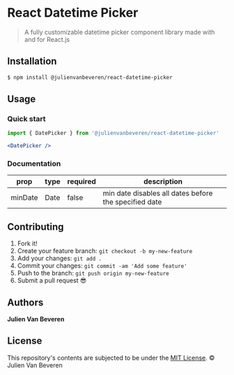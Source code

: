 # React Datetime Picker

> A fully customizable datetime picker component library made with and for React.js


## Installation

```sh
$ npm install @julienvanbeveren/react-datetime-picker
```


## Usage

### Quick start

```jsx
import { DatePicker } from '@julienvanbeveren/react-datetime-picker'
```

```jsx
<DatePicker />
```

### Documentation
| prop | type | required | description |
|--|--|--|--|
| minDate | Date | false | min date disables all dates before the specified date |


## Contributing

1.  Fork it!
2.  Create your feature branch: `git checkout -b my-new-feature`
3.  Add your changes: `git add .`
4.  Commit your changes: `git commit -am 'Add some feature'`
5.  Push to the branch: `git push origin my-new-feature`
6.  Submit a pull request :sunglasses:


## Authors

**Julien Van Beveren**


## License

This repository's contents are subjected to be under the [MIT License](https://github.com/julienvanbeveren/react-datetime-picker/blob/master/LICENSE.md). © Julien Van Beveren
